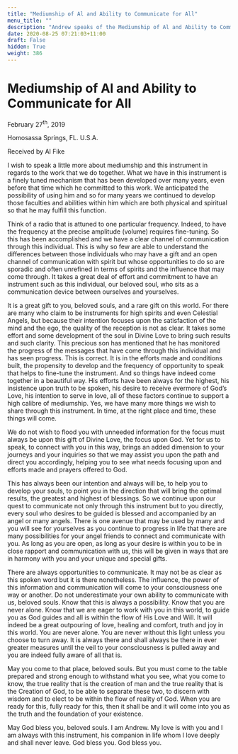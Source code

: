```yaml
---
title: "Mediumship of Al and Ability to Communicate for All"
menu_title: ""
description: "Andrew speaks of the Mediumship of Al and Ability to Communicate for All"
date: 2020-08-25 07:21:03+11:00
draft: False
hidden: True
weight: 386
---
```

# Mediumship of Al and Ability to Communicate for All

February 27<sup>th</sup>, 2019

Homosassa Springs, FL. U.S.A.

Received by Al Fike



I wish to speak a little more about mediumship and this instrument in regards to the work that we do together. What we have in this instrument is a finely tuned mechanism that has been developed over many years, even before that time which he committed to this work. We anticipated the possibility of using him and so for many years we continued to develop those faculties and abilities within him which are both physical and spiritual so that he may fulfill this function.

Think of a radio that is attuned to one particular frequency. Indeed, to have the frequency at the precise amplitude (volume) requires fine-tuning. So this has been accomplished and we have a clear channel of communication through this individual. This is why so few are able to understand the differences between those individuals who may have a gift and an open channel of communication with spirit but whose opportunities to do so are sporadic and often unrefined in terms of spirits and the influence that may come through. It takes a great deal of effort and commitment to have an instrument such as this individual, our beloved soul, who sits as a communication device between ourselves and yourselves. 

It is a great gift to you, beloved souls, and a rare gift on this world. For there are many who claim to be instruments for high spirits and even Celestial Angels, but because their intention focuses upon the satisfaction of the mind and the ego, the quality of the reception is not as clear. It takes some effort and some development of the soul in Divine Love to bring such results and such clarity. This precious son has mentioned that he has monitored the progress of the messages that have come through this individual and has seen progress. This is correct. It is in the efforts made and conditions built, the propensity to develop and the frequency of opportunity to speak that helps to fine-tune the instrument. And so things have indeed come together in a beautiful way. His efforts have been always for the highest, his insistence upon truth to be spoken, his desire to receive evermore of God’s Love, his intention to serve in love, all of these factors continue to support a high calibre of mediumship. Yes, we have many more things we wish to share through this instrument. In time, at the right place and time, these things will come. 

We do not wish to flood you with unneeded information for the focus must always be upon this gift of Divine Love, the focus upon God. Yet for us to speak, to connect with you in this way, brings an added dimension to your journeys and your inquiries so that we may assist you upon the path and direct you accordingly, helping you to see what needs focusing upon and efforts made and prayers offered to God. 

This has always been our intention and always will be, to help you to develop your souls, to point you in the direction that will bring the optimal results, the greatest and highest of blessings. So we continue upon our quest to communicate not only through this instrument but to you directly, every soul who desires to be guided is blessed and accompanied by an angel or many angels. There is one avenue that may be used by many and you will see for yourselves as you continue to progress in life that there are many possibilities for your angel friends to connect and communicate with you. As long as you are open, as long as your desire is within you to be in close rapport and communication with us, this will be given in ways that are in harmony with you and your unique and special gifts. 

There are always opportunities to communicate. It may not be as clear as this spoken word but it is there nonetheless. The influence, the power of this information and communication will come to your consciousness one way or another. Do not underestimate your own ability to communicate with us, beloved souls. Know that this is always a possibility. Know that you are never alone. Know that we are eager to work with you in this world, to guide you as God guides and all is within the flow of His Love and Will. It will indeed be a great outpouring of love, healing and comfort, truth and joy in this world. You are never alone. You are never without this light unless you choose to turn away. It is always there and shall always be there in ever greater measures until the veil to your consciousness is pulled away and you are indeed fully aware of all that is. 

May you come to that place, beloved souls.  But you must come to the table prepared and strong enough to withstand what you see, what you come to know, the true reality that is the creation of man and the true reality that is the Creation of God, to be able to separate these two, to discern with wisdom and to elect to be within the flow of reality of God. When you are ready for this, fully ready for this, then it shall be and it will come into you as the truth and the foundation of your existence.

May God bless you, beloved souls. I am Andrew. My love is with you and I am always with this instrument, his companion in life whom I love deeply and shall never leave. God bless you. God bless you. 